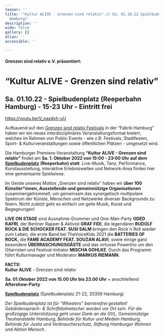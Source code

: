 ```yaml
---
teaser: ''
title: '"Kultur ALIVE - Grenzen sind relativ" // Sa. 01.10.22 Spielbudenplatz (Reeperbahn
  Hamburg)'
description: ''
wide: false
gallery: []
alias: ''
accessible: ''

---
```

#### **Grenzen sind relativ e.V. präsentiert:**

# **“Kultur ALIVE - Grenzen sind relativ”**

## **Sa. 01.10.22 - Spielbudenplatz (Reeperbahn Hamburg) - 15-23 Uhr - Eintritt frei**

https://youtu.be/V_nazdyh-uU 

Aufbauend auf den [Grenzen sind relativ Festivals](https://www.grenzensindrelativ.de/aktivitaeten/projekte-und-veranstaltungen/veranstaltungsformate-fuer-dein-event/review-grenzen-sind-relativ-festivals-2017-2019) in der “Fabrik Hamburg” haben wir ein neues interdisziplinäres Veranstaltungsformat kreiert, welches im Rahmen von Public Events - wie z.B. Festivals, Stadtfesten, Sport- & Kulturveranstaltungen sowie öffentlichen Plätzen - umgesetzt wird.

Die Hamburger Premiere-Veranstaltung **“Kultur ALIVE - Grenzen sind relativ”** findet am **Sa. 1. Oktober 2022 von 15:00 - 23:00 Uhr auf dem** [**Spielbudenplatz**](https://spielbudenplatz.eu/) **(Reeperbahn) statt**. Live-Musik, Tanz, Performance, Kunstausstellung, interaktive Erlebniswelten und Network-Area finden hier eine gemeinsame Spielwiese.

Im Geiste unseres Mottos „Grenzen sind relativ“ haben wir **über 100 Künstler*innen, Ausstellende und gemeinnützige Organisationen** zusammengetrommelt, um gemeinsam das synergetisch multipolare Spektrum der Künste, Menschen und Netzwerke diverser Backgrounds zu feiern. Nicht zuletzt geht es einfach um geile Musik, Kunst und Begegnungen!

**LIVE ON STAGE** sind Ausnahme-Drummer und One-Man-Party **ODED KAFRI**, der Berliner Rapper & Aktivist **GRAF FIDI**, die legendären **RUDOLF ROCK & DIE SCHOCKER FEAT. SUSI SALM** bringen den Rock´n´Roll wieder zum Leben, die erste Band bei TheVoiceKids 2021 die **BATTERIES OF ROCK,** die **FAME ACADEMY FEAT. SOUZAN ALAVI**, sowie einige ganz besondere **ÜBERRASCHUNGSGÄSTE** und das virtuose Powertrio um den Gitarristen und Festival-Initiator **MISCHA GOHLKE**. Durch das Programm führt Kulturmanager und Moderator **MARKUS RIEMANN**.

**FACTS:**  
**Kultur ALIVE** - Grenzen sind relativ

**Sa. 01.Oktober 2022 von 15.00 Uhr bis 23.00 Uhr** + anschließend **Aftershow-Party**

[**Spielbudenplatz**](https://spielbudenplatz.eu/) (Spielbudenplatz 21-22, 20359 Hamburg)

_Der Spielbudenplatz ist für “Wheelers” barrierefrei gestaltet! Gebärdensprach- & Schriftdolmetscher werden vor Ort sein. Für die großzügige Unterstützung geht unser Dank an die GVL, Gemeinnützige Treuhandstelle Hamburg, Behörde für Kultur und Medien Hamburg, Behörde für Justiz und Verbraucherschutz, Stiftung Hamburger Wohnen und Aktion Mensch._